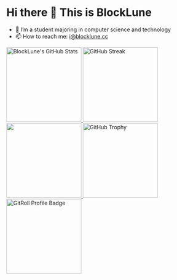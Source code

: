 # Hi there 👋 This is BlockLune

- 🔭 I’m a student majoring in computer science and technology
- 📫 How to reach me: [i@blocklune.cc](mailto:i@blocklune.cc)

<a href="https://github.com/anuraghazra/github-readme-stats">
  <img src="https://github-readme-stats.vercel.app/api?username=blocklune&theme=nord&show_icons=true&custom_title=Github%20Stats" alt="BlockLune's GitHub Stats" style="height: 195px; object-fit: contain;" />
</a>
<a href="https://git.io/streak-stats">
  <img src="https://streak-stats.demolab.com?user=BlockLune&theme=nord" alt="GitHub Streak" style="height: 195px; object-fit: contain;" />
</a>
<a href="https://github.com/anuraghazra/github-readme-stats">
  <img src="https://github-readme-stats.vercel.app/api/top-langs/?username=BlockLune&theme=nord&layout=compact" style="height: 195px; object-fit: contain;" />
</a>
<a href="https://github.com/ryo-ma/github-profile-trophy">
  <img src="https://github-profile-trophy.vercel.app/?username=BlockLune&theme=nord&row=2&column=3" alt="GitHub Trophy" style="height: 195px; object-fit: contain;" />
</a>
<a href="https://gitroll.io/profile/uKbjoWRe2cVQGqMuIgfYUJTqBKkb2" target="_blank">
  <img src="https://gitroll.io/api/badges/profiles/v1/uKbjoWRe2cVQGqMuIgfYUJTqBKkb2?theme=nord" alt="GitRoll Profile Badge" style="height: 195px; object-fit: contain;" />
</a>

